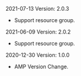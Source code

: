 2021-07-13 Version: 2.0.3
- Support resource group.

2021-06-09 Version: 2.0.2
- Support resource group.

2020-12-30 Version: 1.0.0
- AMP Version Change.

